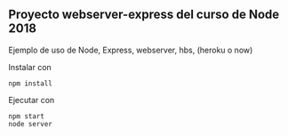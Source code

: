 ## Proyecto webserver-express del curso de Node 2018

Ejemplo de uso de Node, Express, webserver, hbs, (heroku o now)

Instalar con

```
npm install
```

Ejecutar con

```
npm start
node server
```
